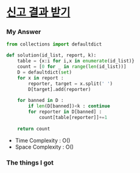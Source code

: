 # [신고 결과 받기](https://school.programmers.co.kr/learn/courses/30/lessons/92334)

### My Answer

```python
from collections import defaultdict

def solution(id_list, report, k):
    table = {x:i for i,x in enumerate(id_list)}
    count = [0 for _ in range(len(id_list))]
    D = defaultdict(set)         
    for x in report :
        reporter, target = x.split(' ')
        D[target].add(reporter)
    
    for banned in D :
        if len(D[banned])<k : continue
        for reporter in D[banned] : 
            count[table[reporter]]+=1
    
    return count
```

* Time Complexity : O()
* Space Complexity : O()



### The things I got

